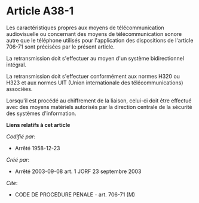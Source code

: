 # Article A38-1

Les caractéristiques propres aux moyens de télécommunication audiovisuelle ou concernant des moyens de télécommunication
sonore autre que le téléphone utilisés pour l'application des dispositions de l'article 706-71 sont précisées par le présent
article.

La retransmission doit s'effectuer au moyen d'un système bidirectionnel intégral.

La retransmission doit s'effectuer conformément aux normes H320 ou H323 et aux normes UIT (Union internationale des
télécommunications) associées.

Lorsqu'il est procédé au chiffrement de la liaison, celui-ci doit être effectué avec des moyens matériels autorisés par la
direction centrale de la sécurité des systèmes d'information.

**Liens relatifs à cet article**

_Codifié par_:

  - Arrêté 1958-12-23

_Créé par_:

  - Arrêté 2003-09-08 art. 1 JORF 23 septembre 2003

_Cite_:

  - CODE DE PROCEDURE PENALE - art. 706-71 (M)
